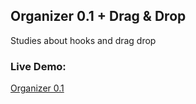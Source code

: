 ## Organizer 0.1 + Drag & Drop

Studies about hooks and drag drop 

### Live Demo:
[Organizer 0.1](http://www.pitchdownrecords.com/andeeplus/organizer/index.html)